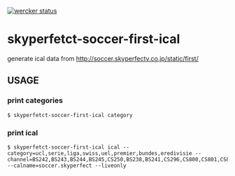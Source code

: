 [![wercker status](https://app.wercker.com/status/68cd212ef7d65141e1abf1d7dce2c433/s/master "wercker status")](https://app.wercker.com/project/bykey/68cd212ef7d65141e1abf1d7dce2c433)

# skyperfetct-soccer-first-ical

generate ical data from http://soccer.skyperfectv.co.jp/static/first/

## USAGE

### print categories

```
$ skyperfetct-soccer-first-ical category
```

### print ical

```
$ skyperfetct-soccer-first-ical ical --category=ucl,serie,liga,swiss,uel,premier,bundes,eredivisie --channel=BS242,BS243,BS244,BS245,CS250,BS238,BS241,CS296,CS800,CS801,CS802,CS805 --calname=soccer.skyperfect --liveonly
```
